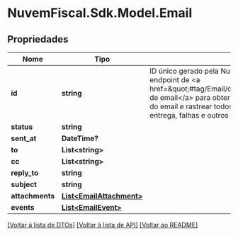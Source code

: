 # NuvemFiscal.Sdk.Model.Email

## Propriedades

Nome | Tipo | Descrição | Comentários
------------ | ------------- | ------------- | -------------
**id** | **string** | ID único gerado pela Nuvem Fiscal para este email.    Utilize-o no endpoint de &lt;a href&#x3D;\&quot;#tag/Email/operation/ConsultarEmail\&quot;&gt;consulta de email&lt;/a&gt;  para obter informações detalhadas sobre o envio do email e  rastrear todos os eventos relacionados, como envio, entrega, falhas e outros  eventos relevantes. | 
**status** | **string** |  | [optional] 
**sent_at** | **DateTime?** |  | [optional] 
**to** | **List&lt;string&gt;** |  | [optional] 
**cc** | **List&lt;string&gt;** |  | [optional] 
**reply_to** | **string** |  | [optional] 
**subject** | **string** |  | [optional] 
**attachments** | [**List&lt;EmailAttachment&gt;**](EmailAttachment.md) |  | [optional] 
**events** | [**List&lt;EmailEvent&gt;**](EmailEvent.md) |  | [optional] 

[[Voltar à lista de DTOs]](../README.md#documentation-for-models) [[Voltar à lista de API]](../README.md#documentation-for-api-endpoints) [[Voltar ao README]](../README.md)

